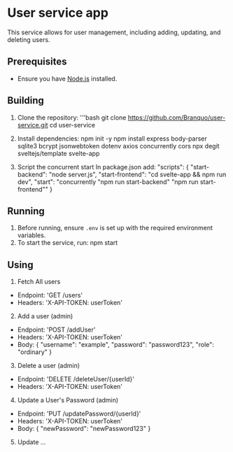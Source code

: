 # User service app

This service allows for user management, including adding, updating, and deleting users.

## Prerequisites

- Ensure you have [Node.js](https://nodejs.org/) installed.

## Building

1. Clone the repository:
  '''bash
   git clone https://github.com/Branquo/user-service.git
   cd user-service

2. Install dependencies:
  npm init -y
  npm install express body-parser sqlite3 bcrypt jsonwebtoken dotenv axios concurrently cors
  npx degit sveltejs/template svelte-app

3. Script the concurrent start
  In package.json add:
  "scripts": {
    "start-backend": "node server.js",
    "start-frontend": "cd svelte-app && npm run dev",
    "start": "concurrently \"npm run start-backend\" \"npm run start-frontend\""
  }

## Running

1. Before running, ensure `.env` is set up with the required environment variables. 
2. To start the service, run:
  npm start

## Using

1. Fetch All users
  - Endpoint: 'GET /users'
  - Headers: 'X-API-TOKEN: userToken'

2. Add a user (admin)
  - Endpoint: 'POST /addUser'
  - Headers: 'X-API-TOKEN: userToken'
  - Body:
    {
      "username": "example",
      "password": "password123",
      "role": "ordinary"
    }

3. Delete a user (admin)
  - Endpoint: 'DELETE /deleteUser/{userId}'
  - Headers: 'X-API-TOKEN: userToken'

4. Update a User's Password (admin)
  - Endpoint: 'PUT /updatePassword/{userId}'
  - Headers: 'X-API-TOKEN: userToken'
  - Body:
    {
      "newPassword": "newPassword123"
    }

5. Update ...
